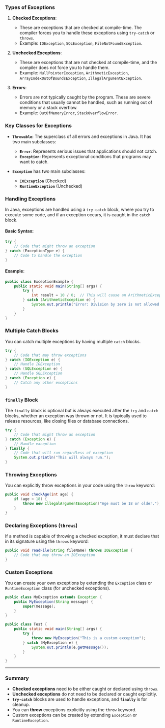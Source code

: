 
### Types of Exceptions

1. **Checked Exceptions**:
   - These are exceptions that are checked at compile-time. The compiler forces you to handle these exceptions using `try-catch` or `throws`.
   - Example: `IOException`, `SQLException`, `FileNotFoundException`.

2. **Unchecked Exceptions**:
   - These are exceptions that are not checked at compile-time, and the compiler does not force you to handle them.
   - Example: `NullPointerException`, `ArithmeticException`, `ArrayIndexOutOfBoundsException`, `IllegalArgumentException`.

3. **Errors**:
   - Errors are not typically caught by the program. These are severe conditions that usually cannot be handled, such as running out of memory or a stack overflow.
   - Example: `OutOfMemoryError`, `StackOverflowError`.

### Key Classes for Exceptions

- **`Throwable`**: The superclass of all errors and exceptions in Java. It has two main subclasses:
  - **`Error`**: Represents serious issues that applications should not catch.
  - **`Exception`**: Represents exceptional conditions that programs may want to catch.
  
- **`Exception`** has two main subclasses:
  - **`IOException`** (Checked)
  - **`RuntimeException`** (Unchecked)

### Handling Exceptions

In Java, exceptions are handled using a `try-catch` block, where you try to execute some code, and if an exception occurs, it is caught in the `catch` block.

#### Basic Syntax:

```java
try {
    // Code that might throw an exception
} catch (ExceptionType e) {
    // Code to handle the exception
}
```

#### Example:

```java
public class ExceptionExample {
    public static void main(String[] args) {
        try {
            int result = 10 / 0;  // This will cause an ArithmeticException
        } catch (ArithmeticException e) {
            System.out.println("Error: Division by zero is not allowed.");
        }
    }
}
```

### Multiple Catch Blocks

You can catch multiple exceptions by having multiple `catch` blocks.

```java
try {
    // Code that may throw exceptions
} catch (IOException e) {
    // Handle IOException
} catch (SQLException e) {
    // Handle SQLException
} catch (Exception e) {
    // Catch any other exceptions
}
```

### `finally` Block

The `finally` block is optional but is always executed after the `try` and `catch` blocks, whether an exception was thrown or not. It is typically used to release resources, like closing files or database connections.

```java
try {
    // Code that might throw an exception
} catch (Exception e) {
    // Handle exception
} finally {
    // Code that will run regardless of exception
    System.out.println("This will always run.");
}
```

### Throwing Exceptions

You can explicitly throw exceptions in your code using the `throw` keyword:

```java
public void checkAge(int age) {
    if (age < 18) {
        throw new IllegalArgumentException("Age must be 18 or older.");
    }
}
```

### Declaring Exceptions (`throws`)

If a method is capable of throwing a checked exception, it must declare that in its signature using the `throws` keyword:

```java
public void readFile(String fileName) throws IOException {
    // Code that may throw an IOException
}
```

### Custom Exceptions

You can create your own exceptions by extending the `Exception` class or `RuntimeException` class (for unchecked exceptions).

```java
public class MyException extends Exception {
    public MyException(String message) {
        super(message);
    }
}

public class Test {
    public static void main(String[] args) {
        try {
            throw new MyException("This is a custom exception");
        } catch (MyException e) {
            System.out.println(e.getMessage());
        }
    }
}
```

---

### Summary

- **Checked exceptions** need to be either caught or declared using `throws`.
- **Unchecked exceptions** do not need to be declared or caught explicitly.
- **`try-catch`** blocks are used to handle exceptions, and **`finally`** is for cleanup.
- You can **throw** exceptions explicitly using the `throw` keyword.
- Custom exceptions can be created by extending `Exception` or `RuntimeException`.

